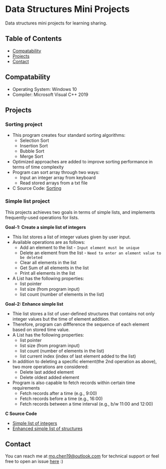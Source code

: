 # Data Structures Mini Projects
Data structures mini projects for learning sharing.

## Table of Contents

- [Compatability](#compatability)
- [Projects](#projects)
- [Contact](#contact)

## Compatability

- Operating System: Windows 10
- Compiler: Microsoft Visual C++ 2019

## Projects
### Sorting project

- This program creates four standard sorting algorithms: 
  * Selection Sort
  * Insertion Sort
  * Bubble Sort
  * Merge Sort 
- Optimized approaches are added to improve sorting performance in terms of time complexity
- Program can sort array through two ways:
  * Input an integer array from keyboard
  * Read stored arrays from a txt file
- C Source Code: [Sorting](https://github.com/mochenxx/data-structures-mini-projects/tree/master/Sorting)

### Simple list project

This projects achieves two goals in terms of simple lists, and implements frequently-used operations for lists.
  
__Goal-1: Create a simple list of integers__
- This list stores a list of integer values given by user input.
- Available operations are as follows: 
  * Add an element to the list - `Input element must be unique`
  * Delete an element from the list - `Need to enter an element value to be deleted`
  * Clear all elements in the list
  * Get Sum of all elements in the list
  * Print all elements in the list
- A List has the following properties:
  * list pointer
  * list size (from program input)
  * list count (number of elements in the list)

__Goal-2: Enhance simple list__
- Thie list stores a list of user-defined structures that contains not only integer values but the time of element addition.
- Therefore, program can diffference the sequence of each element based on stored time value.
- A List has the following properties:
  * list pointer
  * list size (from program input)
  * list count (number of elements in the list)
  * list current index (index of last element added to the list)
- In addition to deleting a specific element(the 2nd operation as above), two more operations are considered: 
  * Delete last added element
  * Delete oldest added element
- Program is also capable to fetch records within certain time requirements
  * Fetch records after a time (e.g., 9:00)
  * Fetch records before a time (e.g., 16:00)
  * Fetch records between a time interval (e.g., b/w 11:00 and 12:00)


__C Source Code__
  * [Simple list of integers](https://github.com/mochenxx/data-structures-mini-projects/tree/master/Simple-List/01-Simple-List-of-Integers)
  * [Enhanced simple list of structures](https://github.com/mochenxx/data-structures-mini-projects/tree/master/Simple-List/02-Simple-List-of-Structures)
## Contact

You can reach me at mo.chen19@outlook.com for technical support or feel free to open an issue [here](https://github.com/mochenxx/data-structures-mini-projects/issues) :)
